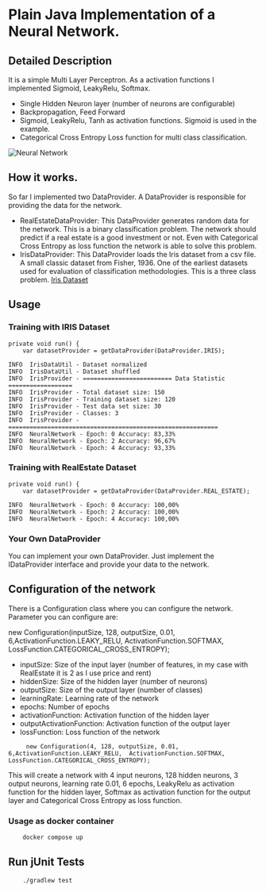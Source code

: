 # Plain Java Implementation of a Neural Network.

## Detailed Description

It is a simple Multi Layer Perceptron. As a activation functions I implemented Sigmoid, LeakyRelu, Softmax.

 * Single Hidden Neuron layer (number of neurons are configurable)
 * Backpropagation, Feed Forward
 * Sigmoid, LeakyRelu, Tanh as activation functions. Sigmoid is used in the example.
 * Categorical Cross Entropy Loss function for multi class classification.

 ![Neural Network](https://upload.wikimedia.org/wikipedia/commons/9/99/Neural_network_example.svg)


## How it works.

So far I implemented two DataProvider. A DataProvider is responsible for providing the data for the network. 
 * RealEstateDataProvider: This DataProvider generates random data for the network. This is a binary classification problem. The network should predict if a real estate is a good investment or not. Even with Categorical Cross Entropy as loss function the network is able to solve this problem.
 * IrisDataProvider: This DataProvider loads the Iris dataset from a csv file. A small classic dataset from Fisher, 1936. One of the earliest datasets used for evaluation of classification methodologies. This is a three class problem. [Iris Dataset](https://archive.ics.uci.edu/ml/datasets/iris)


## Usage

### Training with IRIS Dataset
    private void run() {
        var datasetProvider = getDataProvider(DataProvider.IRIS);

```
INFO  IrisDataUtil - Dataset normalized
INFO  IrisDataUtil - Dataset shuffled
INFO  IrisProvider - ========================= Data Statistic ==================
INFO  IrisProvider - Total dataset size: 150
INFO  IrisProvider - Training dataset size: 120
INFO  IrisProvider - Test data set size: 30
INFO  IrisProvider - Classes: 3
INFO  IrisProvider - ===========================================================
INFO  NeuralNetwork - Epoch: 0 Accuracy: 83,33%
INFO  NeuralNetwork - Epoch: 2 Accuracy: 96,67%
INFO  NeuralNetwork - Epoch: 4 Accuracy: 93,33%
```
### Training with RealEstate Dataset
    private void run() {
        var datasetProvider = getDataProvider(DataProvider.REAL_ESTATE);
```
INFO  NeuralNetwork - Epoch: 0 Accuracy: 100,00%
INFO  NeuralNetwork - Epoch: 2 Accuracy: 100,00%
INFO  NeuralNetwork - Epoch: 4 Accuracy: 100,00%
```
### Your Own DataProvider
You can implement your own DataProvider. Just implement the IDataProvider interface and provide your data to the network.


## Configuration of the network

There is a Configuration class where you can configure the network. Parameter you can configure are:

new Configuration(inputSize, 128, outputSize, 0.01, 6,ActivationFunction.LEAKY_RELU,  ActivationFunction.SOFTMAX, LossFunction.CATEGORICAL_CROSS_ENTROPY);

   * inputSize: Size of the input layer (number of features, in my case with RealEstate it is 2 as I use price and rent)
   * hiddenSize: Size of the hidden layer (number of neurons)
   * outputSize: Size of the output layer (number of classes)
   * learningRate: Learning rate of the network
   * epochs: Number of epochs
   * activationFunction: Activation function of the hidden layer
   * outputActivationFunction: Activation function of the output layer
   * lossFunction: Loss function of the network

```example
     new Configuration(4, 128, outputSize, 0.01, 6,ActivationFunction.LEAKY_RELU,  ActivationFunction.SOFTMAX, LossFunction.CATEGORICAL_CROSS_ENTROPY);
```
This will create a network with 4 input neurons, 128 hidden neurons, 3 output neurons, learning rate 0.01, 6 epochs, LeakyRelu as activation function for the hidden layer, Softmax as activation function for the output layer and Categorical Cross Entropy as loss function.

### Usage as docker container
    
```bash
    docker compose up
```

## Run jUnit Tests

```bash 
    ./gradlew test
```

